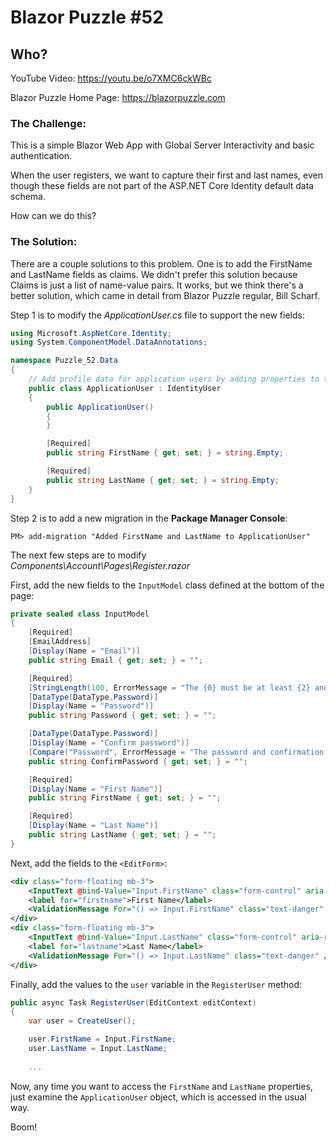 # Blazor Puzzle #52

## Who?

YouTube Video: https://youtu.be/o7XMC6ckWBc

Blazor Puzzle Home Page: https://blazorpuzzle.com

### The Challenge:

This is a simple Blazor Web App with Global Server Interactivity and basic authentication.

When the user registers, we want to capture their first and last names, even though these fields are not part of the ASP.NET Core Identity default data schema.

How can we do this?

### The Solution:

There are a couple solutions to this problem. One is to add the FirstName and LastName fields as claims. We didn't prefer this solution because Claims is just a list of name-value pairs. It works, but we think there's a better solution, which came in detail from Blazor Puzzle regular, Bill Scharf. 

Step 1 is to modify the *ApplicationUser.cs* file to support the new fields:

```c#
using Microsoft.AspNetCore.Identity;
using System.ComponentModel.DataAnnotations;

namespace Puzzle_52.Data
{
    // Add profile data for application users by adding properties to the ApplicationUser class
    public class ApplicationUser : IdentityUser
    {
        public ApplicationUser()
        {
        }

        [Required]
        public string FirstName { get; set; } = string.Empty;

        [Required]
        public string LastName { get; set; } = string.Empty;
    }
}
```

Step 2 is to add a new migration in the **Package Manager Console**:

```
PM> add-migration "Added FirstName and LastName to ApplicationUser"
```

The next few steps are to modify *Components\Account\Pages\Register.razor*

First, add the new fields to the `InputModel` class defined at the bottom of the page:

```c#
private sealed class InputModel
{
    [Required]
    [EmailAddress]
    [Display(Name = "Email")]
    public string Email { get; set; } = "";

    [Required]
    [StringLength(100, ErrorMessage = "The {0} must be at least {2} and at max {1} characters long.", MinimumLength = 6)]
    [DataType(DataType.Password)]
    [Display(Name = "Password")]
    public string Password { get; set; } = "";

    [DataType(DataType.Password)]
    [Display(Name = "Confirm password")]
    [Compare("Password", ErrorMessage = "The password and confirmation password do not match.")]
    public string ConfirmPassword { get; set; } = "";

    [Required]
    [Display(Name = "First Name")]
    public string FirstName { get; set; } = "";

    [Required]
    [Display(Name = "Last Name")]
    public string LastName { get; set; } = "";
}
```

Next, add the fields to the `<EditForm>`:

```xml
<div class="form-floating mb-3">
    <InputText @bind-Value="Input.FirstName" class="form-control" aria-required="true" />
    <label for="firstname">First Name</label>
    <ValidationMessage For="() => Input.FirstName" class="text-danger" />
</div>
<div class="form-floating mb-3">
    <InputText @bind-Value="Input.LastName" class="form-control" aria-required="true" />
    <label for="lastname">Last Name</label>
    <ValidationMessage For="() => Input.LastName" class="text-danger" />
</div>
```

Finally, add the values to the `user` variable in the `RegisterUser` method:

```c#
public async Task RegisterUser(EditContext editContext)
{
    var user = CreateUser();

    user.FirstName = Input.FirstName;
    user.LastName = Input.LastName; 
    
    ...
```

Now, any time you want to access the `FirstName` and `LastName` properties, just examine the `ApplicationUser` object, which is accessed in the usual way.

Boom!